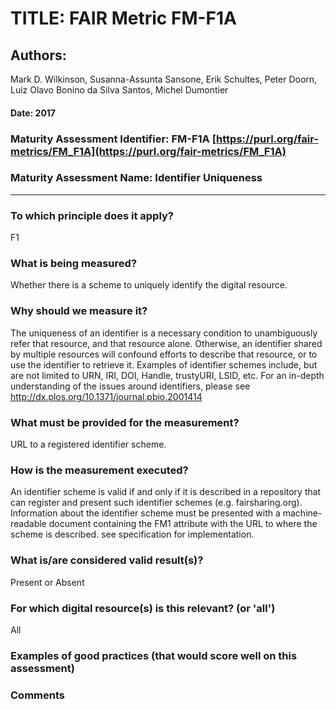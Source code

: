 # TITLE:  FAIR Metric FM-F1A

## Authors: 
Mark D. Wilkinson, Susanna-Assunta Sansone, Erik Schultes, Peter Doorn,
Luiz Olavo Bonino da Silva Santos, Michel Dumontier

#### Date: 2017


### Maturity Assessment Identifier: FM-F1A [https://purl.org/fair-metrics/FM_F1A](https://purl.org/fair-metrics/FM_F1A)

### Maturity Assessment Name:   Identifier Uniqueness

----

### To which principle does it apply?  
F1

### What is being measured?
Whether there is a scheme to uniquely identify the digital resource.


### Why should we measure it?
The uniqueness of an identifier is a necessary condition to unambiguously refer that resource, and that resource alone. Otherwise, an identifier shared by multiple resources will confound efforts to describe that resource, or to use the identifier to retrieve it. Examples of identifier schemes include, but are not limited to URN, IRI, DOI, Handle, trustyURI, LSID, etc. For an in-depth understanding of the issues around identifiers, please see http://dx.plos.org/10.1371/journal.pbio.2001414

### What must be provided for the measurement?
URL to a registered identifier scheme.


### How is the measurement executed?
An identifier scheme is valid if and only if it is described in a repository that can register and present such identifier schemes (e.g. fairsharing.org).
Information about the identifier scheme must be presented with a machine-readable document containing the FM1 attribute with the URL to where the scheme is described.  see specification for implementation.


### What is/are considered valid result(s)?
Present or Absent


### For which digital resource(s) is this relevant? (or 'all')
All

### Examples of good practices (that would score well on this assessment)


### Comments
